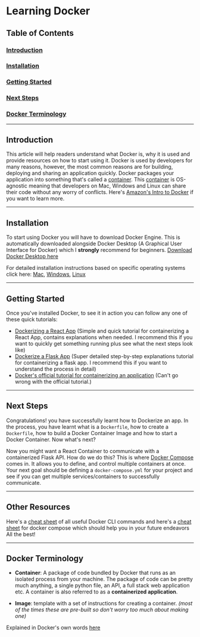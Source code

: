# Learning Docker

## Table of Contents
### [Introduction](#introduction-1)
### [Installation](#installation-1)
### [Getting Started](#getting-started-1)
### [Next Steps](#next-steps-1)
### [Docker Terminology](#docker-terminology-1)

----

## Introduction

This article will help readers understand what Docker is, why it is used and provide resources on how to start using it. Docker is used by developers for many reasons, however, the most common reasons are for building, deploying and sharing an application quickly. Docker packages your application into something that's called a [container](#docker-terminology-1). This [container](#docker-terminology-1) is OS-agnostic meaning that developers on Mac, Windows and Linux can share their code without any worry of conflicts. Here's [Amazon's Intro to Docker](https://aws.amazon.com/docker/#:~:text=Docker%20is%20a%20software%20platform,tools%2C%20code%2C%20and%20runtime.) if you want to learn more.

----

## Installation

To start using Docker you will have to download Docker Engine. This is automatically downloaded alongside Docker Desktop (A Graphical User Interface for Docker) which I **strongly** recommend for beginners.
[Download Docker Desktop here](https://www.docker.com/get-started/)


For detailed installation instructions based on specific operating systems click here: [Mac](https://docs.docker.com/desktop/install/mac-install/), [Windows](https://docs.docker.com/desktop/install/windows-install/), [Linux](https://docs.docker.com/desktop/install/linux-install/) 

----

## Getting Started

Once you've installed Docker, to see it in action you can follow any one of these quick tutorials:

- [Dockerizing a React App](https://mherman.org/blog/dockerizing-a-react-app/) (Simple and quick tutorial for containerizing a React App, contains explanations when needed. I recommend this if you want to quickly get something running plus see what the next steps look like)
- [Dockerize a Flask App](https://www.freecodecamp.org/news/how-to-dockerize-a-flask-app/) (Super detailed step-by-step explanations tutorial for containerizing a flask app. I recommend this if you want to understand the process in detail)
- [Docker's official tutorial for containerizing an application](https://docs.docker.com/get-started/02_our_app/) (Can't go wrong with the official tutorial.)

----

## Next Steps

Congratulations! you have successfully learnt how to Dockerize an app. In the process, you have learnt what is a `Dockerfile`, how to create a `Dockerfile`, how to build a Docker Container Image and how to start a Docker Container. Now what's next?

Now you might want a React Container to communicate with a containerized Flask API. How do we do this? This is where [Docker Compose](https://docs.docker.com/compose/) comes in. It allows you to define, and control multiple containers at once. Your next goal should be defining a `docker-compose.yml` for your project and see if you can get multiple services/containers to successfully communicate.

----

## Other Resources

Here's a [cheat sheet](https://docs.docker.com/get-started/docker_cheatsheet.pdf) of all useful Docker CLI commands and here's a [cheat sheet](https://devhints.io/docker-compose) for docker compose which should help you in your future endeavors All the best!

----

## Docker Terminology
- **Container**: A package of code bundled by Docker that runs as an isolated process from your machine. The package of code can be pretty much anything, a single python file, an API, a full stack web application etc. A container is also referred to as a **containerized application**.

- **Image**: template with a set of instructions for creating a container. *(most of the times these are pre-built so don't worry too much about making one)*

Explained in Docker's own words [here](https://docs.docker.com/get-started/)
